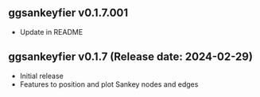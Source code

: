 ggsankeyfier v0.1.7.001
-------------

 * Update in README

ggsankeyfier v0.1.7 (Release date: 2024-02-29)
-------------

  * Initial release
  * Features to position and plot Sankey nodes and edges
